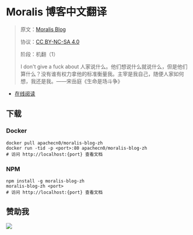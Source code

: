 # Moralis 博客中文翻译

> 原文：[Moralis Blog](https://moralis.io/blog/)
> 
> 协议：[CC BY-NC-SA 4.0](http://creativecommons.org/licenses/by-nc-sa/4.0/)
> 
> 阶段：机翻（1）
> 
> I don't give a fuck about 人家说什么。他们想说什么就说什么，但是他们算什么？没有谁有权力拿他的标准衡量我。主宰是我自己，随便人家如何想，我还是我。——宋岳庭《生命是场斗争》 

* [在线阅读](https://moralis.apachecn.org)
## 下载

### Docker

```
docker pull apachecn0/moralis-blog-zh
docker run -tid -p <port>:80 apachecn0/moralis-blog-zh
# 访问 http://localhost:{port} 查看文档
```

### NPM

```
npm install -g moralis-blog-zh
moralis-blog-zh <port>
# 访问 http://localhost:{port} 查看文档
```

## 赞助我

![](https://img-blog.csdnimg.cn/20200112005920729.png)
